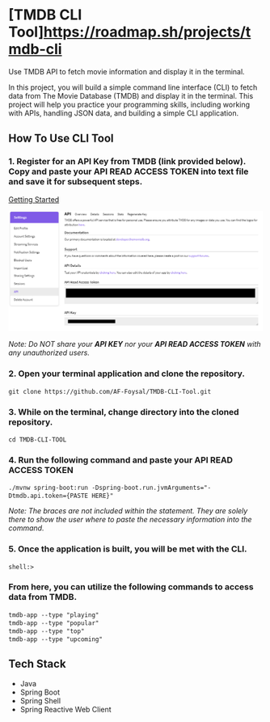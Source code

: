 # [TMDB CLI Tool]https://roadmap.sh/projects/tmdb-cli
Use TMDB API to fetch movie information and display it in the terminal.

In this project, you will build a simple command line interface (CLI) to fetch data from The Movie Database (TMDB) and display it in the terminal. This project will help you practice your programming skills, including working with APIs, handling JSON data, and building a simple CLI application.

## How To Use CLI Tool

### 1. Register for an API Key from TMDB (link provided below). Copy and paste your **API READ ACCESS TOKEN** into text file and save it for subsequent steps.

[Getting Started](https://developer.themoviedb.org/docs/getting-started)

![img.png](images/api_page.png)

*Note: Do NOT share your **API KEY** nor your **API READ ACCESS TOKEN** with any unauthorized users.*

### 2. Open your terminal application and clone the repository.

```
git clone https://github.com/AF-Foysal/TMDB-CLI-Tool.git
```

### 3. While on the terminal, change directory into the cloned repository. 

```
cd TMDB-CLI-TOOL
```

### 4. Run the following command and paste your **API READ ACCESS TOKEN**
```
./mvnw spring-boot:run -Dspring-boot.run.jvmArguments="-Dtmdb.api.token={PASTE HERE}"
```
*Note: The braces are not included within the statement. They are solely there to show the user where to paste the necessary information into the command.*

### 5. Once the application is built, you will be met with the CLI. 

```
shell:>
```

### From here, you can utilize the following commands to access data from TMDB.

```
tmdb-app --type "playing"
tmdb-app --type "popular"
tmdb-app --type "top"
tmdb-app --type "upcoming"
```

## Tech Stack
- Java 
- Spring Boot
- Spring Shell
- Spring Reactive Web Client
